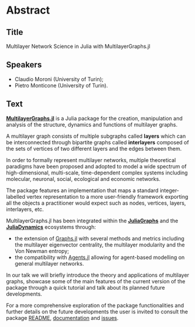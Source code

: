 # Abstract

## Title 

Multilayer Network Science in Julia with MultilayerGraphs.jl

## Speakers 

- Claudio Moroni (University of Turin);
- Pietro Monticone (University of Turin).

## Text 

[**MultilayerGraphs.jl**](https://github.com/JuliaGraphs/MultilayerGraphs.jl) is a Julia package for the creation, manipulation and analysis of the structure, dynamics and functions of multilayer graphs.

A multilayer graph consists of multiple subgraphs called **layers** which can be interconnected through bipartite graphs called **interlayers** composed of the sets of vertices of two different layers and the edges between them.

In order to formally represent multilayer networks, multiple theoretical paradigms 
have been proposed and adopted to model a wide spectrum of high-dimensional, 
multi-scale, time-dependent complex systems including molecular,
neuronal, social, ecological and economic networks.

The package features an implementation that maps a standard integer-labelled vertex representation to a more user-friendly framework exporting all the objects a practitioner would expect such as nodes, vertices, layers, interlayers, etc.

MultilayerGraphs.jl has been integrated within the [**JuliaGraphs**](https://github.com/JuliaGraphs) and the [**JuliaDynamics**](https://github.com/JuliaDynamics) ecosystems through: 

- the extension of [Graphs.jl](https://github.com/JuliaGraphs/Graphs.jl) with several methods and metrics including the multilayer eigenvector centrality, the multilayer modularity and the Von Newman entropy; 
- the compatibility with [Agents.jl](https://github.com/JuliaDynamics/Agents.jl) allowing for agent-based modelling on general multilayer networks. 

In our talk we will briefly introduce the theory and applications of multilayer graphs, showcase some of the main features of the current version of the package through a quick tutorial and talk about its planned future developments.

For a more comprehensive exploration of the package functionalities and further details on the future developments the user is invited to consult the package [README](https://github.com/JuliaGraphs/MultilayerGraphs.jl/blob/main/README.md), [documentation](https://juliagraphs.org/MultilayerGraphs) and [issues](https://github.com/JuliaGraphs/MultilayerGraphs.jl/issues).